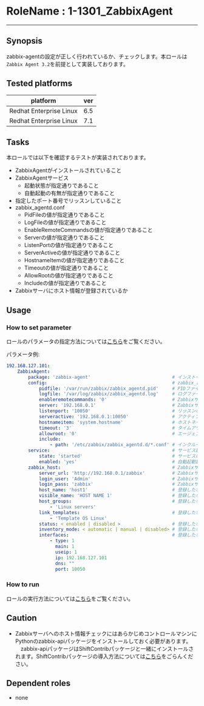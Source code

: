 # RoleName : 1-1301_ZabbixAgent

---------------

## Synopsis
zabbix-agentの設定が正しく行われているか、チェックします。本ロールは``Zabbix Agent 3.2``を前提として実装しております。

## Tested platforms
platform | ver |
-------- |---|
Redhat Enterprise Linux|6.5
Redhat Enterprise Linux|7.1

## Tasks
本ロールでは以下を確認するテストが実装されております。
- ZabbixAgentがインストールされていること
- ZabbixAgentサービス
    - 起動状態が指定通りであること
    - 自動起動の有無が指定通りであること
- 指定したポート番号でリッスンしていること
- zabbix_agentd.conf
    - PidFileの値が指定通りであること
    - LogFileの値が指定通りであること
    - EnableRemoteCommandsの値が指定通りであること
    - Serverの値が指定通りであること
    - ListenPortの値が指定通りであること
    - ServerActiveの値が指定通りであること
    - HostnameItemの値が指定通りであること
    - Timeoutの値が指定通りであること
    - AllowRootの値が指定通りであること
    - Includeの値が指定通りであること
- Zabbixサーバにホスト情報が登録されているか

## Usage
### How to set parameter
ロールのパラメータの指定方法については[こちら](https://github.com/SHIFT-ware/shift_ware/wiki/%E5%AE%9F%E8%A1%8C%E6%96%B9%E6%B3%95#%E3%83%91%E3%83%A9%E3%83%A1%E3%83%BC%E3%82%BF%E6%8C%87%E5%AE%9A%E3%83%95%E3%82%A1%E3%82%A4%E3%83%AB%E3%81%AE%E4%BD%9C%E6%88%90%E3%81%A8%E9%85%8D%E7%BD%AE)をご覧ください。

パラメータ例:
```yaml
192.168.127.101:
    ZabbixAgent:   
        package: 'zabbix-agent'                              # インストールパッケージ名
        config:                                              # zabbix_agentd.confの設定 
            pidfile: '/var/run/zabbix/zabbix_agentd.pid'     # PIDファイルの名前(RHEL6のみ変更可能)
            logfile: '/var/log/zabbix/zabbix_agentd.log'     # ログファイルの名前
            enableremotecommands: '0'                        # Zabbixサーバからのリモートコマンドの許可
            server: '192.168.0.1'                            # ZabbixサーバのIPアドレス
            listenport: '10050'                              # リッスンポート
            serveractive: '192.168.0.1:10050'                # アクティブチェック用のZabbixサーバのIP:ポート
            hostnameitem: 'system.hostname'                  # ホストネームアイテム
            timeout: '3'                                     # タイムアウト
            allowroot: '0'                                   # エージェントのルート実行許可
            include:
                - path: '/etc/zabbix/zabbix_agentd.d/*.conf' # インクルードファイル
        service:                                             # サービス設定
            state: 'started'                                 # サービスの状態
            enabled: 'yes'                                   # 自動起動設定
        zabbix_host:                                         # Zabbixサーバへ登録したホスト情報。ホスト情報チェックが不要な場合は定義しない。
            server_url: 'http://192.168.0.1/zabbix'          # Zabbixサーバが提供するAPI(管理画面)のURL
            login_user: 'Admin'                              # Zabbixサーバのログインユーザ
            login_pass: 'zabbix'                             # Zabbixサーバのログインパスワード
            host_name: 'host1'                               # 登録したホスト名
            visible_name: 'HOST NAME 1'                      # 登録したホストの表示名
            host_groups:                                     # 登録したホストに割り当てた所属グループ
                - 'Linux servers'
            link_templates:                                  # 登録したホストに割り当てたテンプレート名
                - 'Template OS Linux'
            status: < enabled | disabled >                   # 登録したホストの監視ステータス
            inventory_mode: < automatic | manual | disabled> # 登録したホストのインベントリモード
            interfaces:                                      # 登録したホストのインタフェース情報
                - type: 1
                  main: 1
                  useip: 1
                  ip: 192.168.127.101
                  dns: ""
                  port: 10050
```

### How to run
ロールの実行方法については[こちら](https://github.com/SHIFT-ware/shift_ware/wiki/%E5%AE%9F%E8%A1%8C%E6%96%B9%E6%B3%95#serverspec%E3%83%86%E3%82%B9%E3%83%88%E3%82%B3%E3%83%BC%E3%83%89%E3%81%AE%E5%AE%9F%E8%A1%8C)をご覧ください。

## Caution
- Zabbixサーバへのホスト情報チェックにはあらかじめコントロールマシンにPythonのzabbix-apiパッケージをインストールしておく必要があります。
　zabbix-apiパッケージはShiftContribパッケージと一緒にインストールされます。ShiftContribパッケージの導入方法については[こちら](https://github.com/SHIFT-ware/shift_ware/wiki/%E3%82%A4%E3%83%B3%E3%82%B9%E3%83%88%E3%83%BC%E3%83%AB)をごらんください。

## Dependent roles
- none
